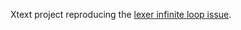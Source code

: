 Xtext project reproducing the [lexer infinite loop issue](http://github.com/eclipse/xtext-eclipse/issues/678).

